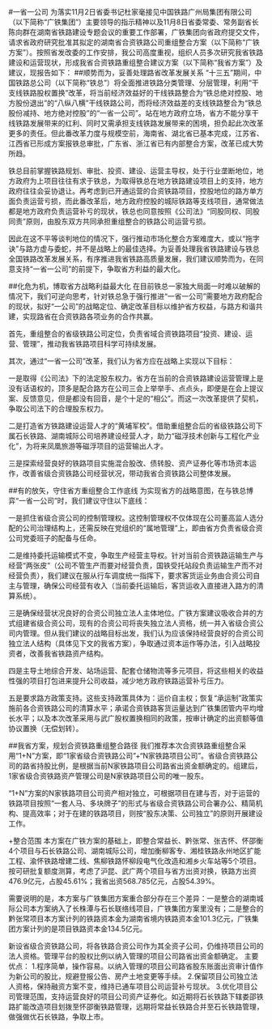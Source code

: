 #一省一公司
为落实11月2日省委书记杜家毫接见中国铁路广州局集团有限公司（以下简称“广铁集团”）主要领导的指示精神以及11月8日省委常委、常务副省长陈向群在湖南省铁路建设专题会议的重要工作部署，广铁集团向省政府提交文件，请求省政府研究批准其拟定的湖南省合资铁路公司重组整合方案（以下简称“广铁方案”）。按照省发改委的工作安排，我公司高度重视，组织人员多次研究我省铁路建设和运营现状，形成我省合资铁路重组整合建议方案（以下简称“我省方案”）及建议，现报告如下：
##顺势而为，妥善处理路省改革发展关系
“十三五”期间，中国铁路总公司（以下简称“铁总”）将全面推进铁路分类管理、分层管理，利用“干支线铁路股权置换”改革，将当前经济效益好的干线铁路整合为“铁总绝对控股、地方股份退出”的“八纵八横”干线铁路公司，而将经济效益差的支线铁路整合为“铁总股份减持、地方绝对控股”的“一省一公司”。站在地方政府立场，省方不能分享干线铁路发展带来的红利、同时又需承担支线铁路发展带来的困境，担负起此次改革更多的责任。但此番改革力度与规模空前，海南省、湖北省已基本完成，江苏省、江西省已形成方案报铁总审批，广东省、浙江省已有内部整合方案，改革已成大势所趋。

铁总目前掌握铁路规划、审批、投资、建设、运营主导权，处于行业垄断地位，地方政府为上项目往往有求于铁总，为取得铁总在地方铁路建设项目上的支持，地方政府往往会妥协退让。再考虑到已开通运营的合资铁路项目，控股地位的路方单方面负责运营亏损，而此番改革后，地方政府控股的城际铁路等支线项目，通常做法都是地方政府负责运营补亏的现状，铁总也同意按照《公司法》“同股同权、同股同责”原则，由股东双方共同承担重组整合的铁路公司运营亏损。

因此在这不平等谈判地位的情况下，强行推动市场化整合方案难度大，或以“拖字诀”与路方虚与委蛇，并不是战略上的最佳选择。为妥善处理我省铁路建设与铁总全国铁路改革发展关系，有序推进我省铁路高质量发展，我们建议顺势而为，在同意支持“一省一公司”的前提下，争取省方利益的最大化。

##化危为机，博取省方战略利益最大化
在目前铁总一家独大局面一时难以破解的情况下，我们可逆向思考，针对铁总急于强行推进“一省一公司”需要地方政府配合的现状，拟好“一公司”的战略定位、确定改革目标以维护省方权益，与路方和谐共建，实现路省在合资铁路各项业务的合作共赢。

首先，重组整合的省级铁路公司定位，负责省域合资铁路项目“投资、建设、运营、管理”，推动我省铁路项目科学可持续发展。

其次，通过“一省一公司”改革，我们认为省方应在战略上实现以下目标：

一是取得《公司法》下的法定股东权力。省方在当前的合资铁路建设运营管理上是没有话语权的，顶多是配合路方在公司三会上举举手、点点头，即便是在会上提议案、反馈意见，但是都没有回音，是个十足的“相公”。而这一次改革提供了契机，争取公司法下的合理股东权力。

二是打造省方铁路建设运营人才的“黄埔军校”。借助重组整合后的省级铁路公司下属石长铁路、湖南城际公司培养建设经营人才，助力“磁浮技术创新与工程化产业化”，为将来凤凰旅游等磁浮项目的运营输出人才。

三是探索经营良好的铁路项目实施混合股改、债转股、资产证券化等市场资本运作，改善省级合资铁路公司经营状况，带动我省合资铁路公司整体发展。


##有的放矢，守住省方重组整合工作底线
为实现省方的战略意图，在与铁总博弈“一省一公司”时，我们建议守住以下底线：

一是抓住省级合资公司的控制管理权。这控制管理权不仅体现在公司董高监人选分配的公司治理结构上，还需反映在党组织的“属地管理”上，即由省方负责省级合资公司党委班子的配备与任命。

二是维持委托运输模式不变，争取生产经营主导权。针对当前合资铁路运输生产与经营“两张皮”（公司不管生产而要对经营负责，国铁受托站段负责运输生产而不对经营负责），我们建议在服从行车调度统一指挥下，要求客货运业务由合资公司自主与管理，确保公司经营有收入（当前委托运输后，客货运收入直接进入路方的清算系统）。

三是确保经营状况良好的合资公司独立法人主体地位。广铁方案建议吸收合并的方式组建省级合资公司，现有的合资公司将丧失独立法人资格，统一并入省级合资公司内管理。但从我们建议的战略目标出发，我们认为应该保持经营良好的合资公司独立法人结构（具体见下文的我省方案），争取通过资本运作等办法，引入战略投资者，改善我省铁路资产结构。

四是主导土地综合开发、站场运营、配套仓储物流等多元项目，将这些相关的收益性强的项目打包进来提升公司收益，减少地方政府铁路运营补亏压力。

五是要求路方政策支持。这些支持政策具体为：运价自主权；恢复“承运制”政策实施前各合资铁路公司的清算水平；承诺合资铁路客货运量达到广铁集团管内平均增长水平；以及本次改革采用与武广股权置换相同的政策，按审计确定的出资额等值协议置换（无偿划转）。

##我省方案，规划合资铁路重组整合路径
我们推荐本次合资铁路重组整合采用“1+N”方案，即“1家省级合资铁路公司”+“N家铁路项目公司”。省级合资铁路公司的路省持股比例，是根据当前N家铁路项目公司路省出资金额确定的。组建后，1家省级合资铁路资产管理公司是N家铁路项目公司的唯一股东。

“1+N”方案的N家铁路项目公司资产相对独立，可根据项目在建与否，对于运营的铁路项目按照“一套人马、多块牌子”的形式与省级合资铁路公司合署办公、精简机构、提高效率；对于在建的铁路项目，则按“股东决策、公司独立”的原则开展建设工作。

+整合范围
本方案在广铁方案的基础上，即整合常益长、黔张常、张吉怀、怀邵衡4个项目与石长铁路公司、湖南城际公司，增加衡柳客专、湘桂铁路永州地区扩能工程、渝怀铁路增建二线、焦柳铁路怀柳段电气化改造和湘乡火车站等5个项目。按可研批复额度测算，考虑了沪昆、武广两个项目与省方出资对换，铁路方出资476.9亿元，占股45.61%；我省出资568.785亿元，占股54.39%。

需要说明的是，本方案与广铁集团方案重合部分存在三个差异：一是整合的湖南城际公司本方案纳入了长株潭与石长联络线项目，广铁集团方案里没有；二是整合的黔张常项目本方案计列的铁路资本金为湖南省境内铁路资本金101.3亿元，广铁集团方案计列的是项目铁路资本金134.5亿元。

新设省级合资铁路公司，将各铁路合资公司作为其全资子公司，仍维持项目公司的法人资格。管理平台的股权比例以纳入管理的项目公司路省出资金额确定。
主要优点：
1.程序简单，操作容易。以纳入管理的项目公司路省股东账面出资审计值作为新公司的股比，规避登报公告、房产土地变更等手续。
2.保留项目公司独立法人资格，保持融资方案不变，维持已通车项目公司运营补亏现状。
3.优化项目公司管理范围，支持运营良好的项目公司资产证券化。如近期将石长铁路下辖娄邵铁路扩能改造项目划拨至怀邵衡铁路管理，远期将常益长铁路合并至石长铁路管理，做强做优石长铁路，争取上市。
